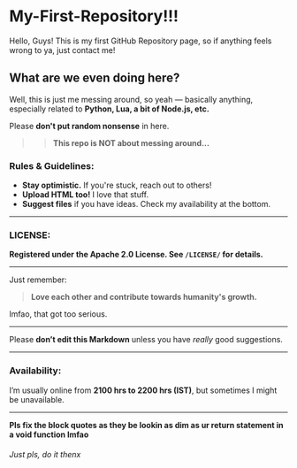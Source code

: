 # My-First-Repository!!!

Hello, Guys! This is my first GitHub Repository page, so if anything feels wrong to ya, just contact me!

## What are we even doing here?  
Well, this is just me messing around, so yeah — basically anything, especially related to **Python, Lua, a bit of Node.js, etc.**  

Please **don't put random nonsense** in here.  
>> **This repo is NOT about messing around...**  

### Rules & Guidelines:  
- **Stay optimistic.** If you're stuck, reach out to others!  
- **Upload HTML too!** I love that stuff.  
- **Suggest files** if you have ideas. Check my availability at the bottom.  

---

### **LICENSE:**  
**Registered under the Apache 2.0 License. See `/LICENSE/` for details.**  

---  

Just remember:  
> **Love each other and contribute towards humanity's growth.**  

lmfao, that got too serious.  

---

Please **don’t edit this Markdown** unless you have *really* good suggestions.  

---

### **Availability:**  
I’m usually online from **2100 hrs to 2200 hrs (IST)**, but sometimes I might be unavailable.  

---

**Pls fix the block quotes as they be lookin as dim as ur return statement in a void function lmfao**

###### Just pls, do it thenx
